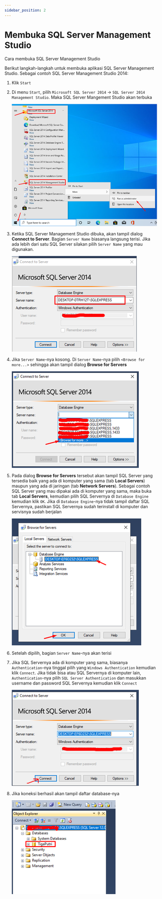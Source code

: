 ```yaml
---
sidebar_position: 2
---
```


# Membuka SQL Server Management Studio

Cara membuka SQL Server Management Studio

Berikut langkah-langkah untuk membuka aplikasi SQL Server Management Studio. Sebagai contoh SQL Server Management Studio 2014:

1. Klik `Start`

2. Di menu `Start`, pilih `Microsoft SQL Server 2014` → `SQL Server 2014 Management Studio`. Maka SQL Server Mangement Studio akan terbuka

    ![Buka SSMS](/img/ssms/open_ssms_as_admin.png)

3. Ketika SQL Server Management Studio dibuka, akan tampil dialog **Connect to Server**. Bagian `Server Name` biasanya langsung terisi. Jika ada lebih dari satu SQL Server silakan pilih `Server Name` yang mau digunakan.

    ![Buka SSMS](/img/setting_koneksi/5.png)

4. Jika `Server Name`-nya kosong. Di `Server Name`-nya pilih `<Browse for more...>` sehingga akan tampil dialog **Browse for Servers**

    ![Buka SSMS](/img/ssms/browse_for_more.png)

5. Pada dialog **Browse for Servers** tersebut akan tampil SQL Server yang tersedia baik yang ada di komputer yang sama (tab **Local Servers**) maupun yang ada di jaringan (tab **Network Servers**). Sebagai contoh SQL Server yang mau dipakai ada di komputer yang sama, maka buka tab **Local Servers**, kemudian pilih SQL Servernya di `Database Engine` kemudian klik `OK`. Jika di `Database Engine`-nya tidak tampil daftar SQL Servernya, pastikan SQL Servernya sudah terinstall di komputer dan servisnya sudah berjalan

    ![Buka SSMS](/img/ssms/browse_servers.png)

6. Setelah dipilih, bagian `Server Name`-nya akan terisi

7. Jika SQL Servernya ada di komputer yang sama, biasanya `Authentication`-nya tinggal pilih yang `Windows Authentication` kemudian klik `Connect`. Jika tidak bisa atau SQL Servernya di komputer lain, `Authentication`-nya pilih `SQL Server Authentication` dan masukkan username dan password SQL Servernya kemudian klik `Connect`

    ![Buka SSMS](/img/ssms/login_smss.png)

8. Jika koneksi berhasil akan tampil daftar database-nya

    ![Buka SSMS](/img/ssms/databases.png)
